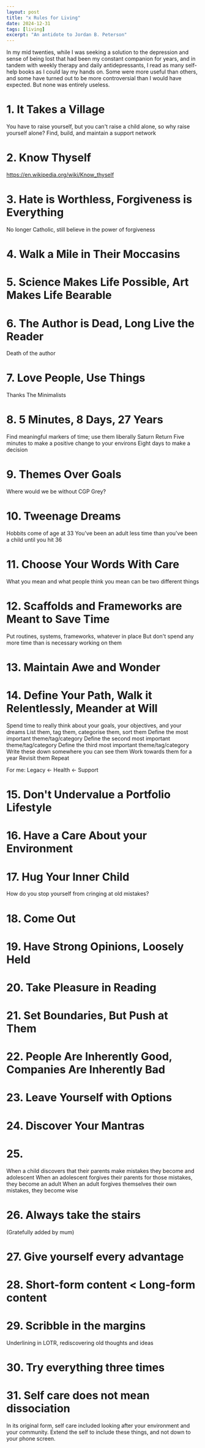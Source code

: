 ```yaml
---
layout: post
title: "x Rules for Living"
date: 2024-12-31
tags: [living]
excerpt: "An antidote to Jordan B. Peterson"
---
```


In my mid twenties, while I was seeking a solution to the depression and sense of being lost that had been my constant companion for years, and in tandem with weekly therapy and daily antidepressants, I read as many self-help books as I could lay my hands on. Some were more useful than others, and some have turned out to be more controversial than I would have expected. But none was entirely useless.


# 1. It Takes a Village
You have to raise yourself, but you can't raise a child alone, so why raise yourself alone? Find, build, and maintain a support network

# 2. Know Thyself
https://en.wikipedia.org/wiki/Know_thyself

# 3. Hate is Worthless, Forgiveness is Everything
No longer Catholic, still believe in the power of forgiveness

# 4. Walk a Mile in Their Moccasins


# 5. Science Makes Life Possible, Art Makes Life Bearable


# 6. The Author is Dead, Long Live the Reader
Death of the author

# 7. Love People, Use Things
Thanks The Minimalists

# 8. 5 Minutes, 8 Days, 27 Years
Find meaningful markers of time; use them liberally
Saturn Return
Five minutes to make a positive change to your environs
Eight days to make a decision

# 9. Themes Over Goals
Where would we be without CGP Grey?

# 10. Tweenage Dreams
Hobbits come of age at 33
You've been an adult less time than you've been a child until you hit 36

# 11. Choose Your Words With Care
What you mean and what people think you mean can be two different things

# 12. Scaffolds and Frameworks are Meant to Save Time
Put routines, systems, frameworks, whatever in place
But don't spend any more time than is necessary working on them

# 13. Maintain Awe and Wonder


# 14. Define Your Path, Walk it Relentlessly, Meander at Will
Spend time to really think about your goals, your objectives, and your dreams
List them, tag them, categorise them, sort them
Define the most important theme/tag/category
Define the second most important theme/tag/category
Define the third most important theme/tag/category
Write these down somewhere you can see them
Work towards them for a year
Revisit them
Repeat

For me:
Legacy <- Health <- Support

# 15. Don't Undervalue a Portfolio Lifestyle


# 16. Have a Care About your Environment


# 17. Hug Your Inner Child
How do you stop yourself from cringing at old mistakes?

# 18. Come Out


# 19. Have Strong Opinions, Loosely Held


# 20. Take Pleasure in Reading


# 21. Set Boundaries, But Push at Them


# 22. People Are Inherently Good, Companies Are Inherently Bad


# 23. Leave Yourself with Options


# 24. Discover Your Mantras


# 25.
When a child discovers that their parents make mistakes they become and adolescent
When an adolescent forgives their parents for those mistakes, they become an adult
When an adult forgives themselves their own mistakes, they become wise

# 26. Always take the stairs
(Gratefully added by mum)

# 27. Give yourself every advantage

# 28. Short-form content < Long-form content

# 29. Scribble in the margins
Underlining in LOTR, rediscovering old thoughts and ideas

# 30. Try everything three times

# 31. Self care does not mean dissociation
In its original form, self care included looking after your environment and your community. Extend the self to include these things, and not down to your phone screen.
